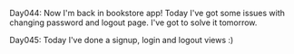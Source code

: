 Day044: Now I'm back in bookstore app! Today I've got some issues with changing password and logout page. I've got to solve it tomorrow.

Day045: Today I've done a signup, login and logout views :)